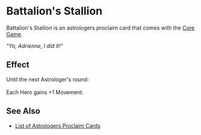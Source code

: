 # Battalion's Stallion

Battalion's Stallion is an astrologers proclaim card that comes with the [Core Game](../content.md).

*"Yo, Adrienne, I did it!"*


## Effect

Until the next Astrologer's round:<br><br>Each Hero gains +1 Movement.


## See Also

- [List of Astrologers Proclaim Cards](../astrologers_proclaim.md)
